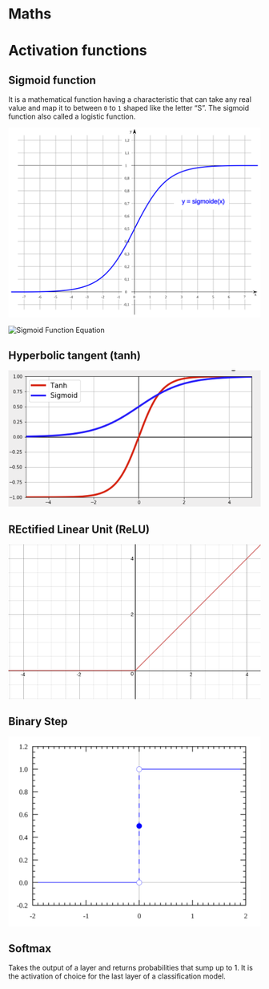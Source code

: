 # Maths

# Activation functions 

## Sigmoid function 

It is a mathematical function having a characteristic that can take any real value and map it to between `0` to `1` shaped like the letter “S”. 
The sigmoid function also called a logistic function.

![Sigmoid Function](../../imgs/sigmoide_function.svg)

![Sigmoid Function Equation](imgs/sigmoid_function_equation.png)

## Hyperbolic tangent (tanh)

![Sigmoid vs Tanh Comparison](../../imgs/sigmoid_tanh_function_comparison.png)

## REctified Linear Unit (ReLU)

![Relu Function](../../imgs/relu_function.png)

## Binary Step

![Binary step Function](../../imgs/binary_step_function.svg.png)

## Softmax 

Takes the output of a layer and returns probabilities that sump up to 1. 
It is the activation of choice for the last layer of a classification model. 
